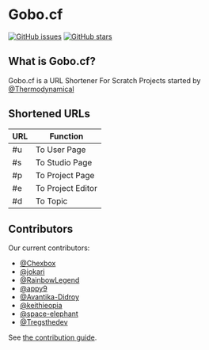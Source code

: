 # Gobo.cf

[![GitHub issues](https://img.shields.io/github/issues/ScratchUtilities/gobo.cf.svg)](https://github.com/ScratchUtilities/gobo.cf/issues)
[![GitHub stars](https://img.shields.io/github/stars/ScratchUtilities/gobo.cf.svg)](https://github.com/ScratchUtilities/gobo.cf/stargazers)

## What is Gobo.cf?

Gobo.cf is a URL Shortener For Scratch Projects started by [@Thermodynamical](https://scratch.mit.edu/users/Thermodynamical)

## Shortened URLs

| URL | Function          |
| --- | ----------------- |
| #u  | To User Page      |
| #s  | To Studio Page    |
| #p  | To Project Page   |
| #e  | To Project Editor |
| #d  | To Topic          |

## Contributors

Our current contributors:

- [@Chexbox](https://github.com/Chexbox)
- [@jokari](https://github.com/jokari)
- [@RainbowLegend](https://github.com/RainbowLegend)
- [@appy9](https://github.com/appy9)
- [@Avantika-Didroy](Avantika-Didroy)
- [@keithieopia](keithieopia)
- [@space-elephant](https://github.com/space-elephant)
- [@Tregsthedev](https://github.com/Iamtregsthedev)

See [the contribution guide](https://github.com/ScratchUtilities/gobo.cf/blob/master/PULL_REQUEST_TEMPLATE.md).

